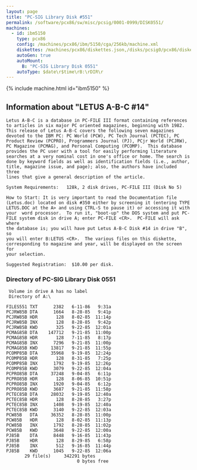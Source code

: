 ```yaml
---
layout: page
title: "PC-SIG Library Disk #551"
permalink: /software/pcx86/sw/misc/pcsig/0001-0999/DISK0551/
machines:
  - id: ibm5150
    type: pcx86
    config: /machines/pcx86/ibm/5150/cga/256kb/machine.xml
    diskettes: /machines/pcx86/diskettes.json,/disks/pcsig0/pcx86/diskettes.json
    autoGen: true
    autoMount:
      B: "PC-SIG Library Disk 0551"
    autoType: $date\r$time\rB:\rDIR\r
---
```


{% include machine.html id="ibm5150" %}

## Information about "LETUS A-B-C #14"

    Letus A-B-C is a database in PC-FILE III format containing references
    to articles in six major PC oriented magazines, beginning with 1982.
    This release of Letus A-B-C covers the following seven magazines
    devoted to the IBM PC: PC World (PCW), PC Tech Journal (PCTEC), PC
    Product Review (PCPRO), Programmers Journal (PJ), PCjr World (PCJRW),
    PC Magazine (PCMAG), and Personal Computing (PCOMP).  This database
    provides the PC user with a tool for easily performing literature
    searches at a very nominal cost in one's office or home. The search is
    done by keyword fields as well as identification fields (i.e., author,
    title, magazine issue, and page); also, the authors have included three
    lines that give a general description of the article.
    
    System Requirements:   128k, 2 disk drives, PC-FILE III (Disk No 5)
    
    How to Start: It is very important to read the Documentation file
    (Letus.doc) located on disk #350 either by screening it (entering TYPE
    LETUS.DOC at the A> and using CTRL-S to pause it) or accessing it with
    your  word processor.  To run it, "boot-up" the DOS system and put PC-
    FILE system disk in drive A; enter PC-FILE <CR>.  PC-FILE will ask where
    the database is; you will have put Letus A-B-C Disk #14 in drive "B", so
    you will enter B:LETUS <CR>.  The various files on this diskette,
    corresponding to magazine and year, will be displayed on the screen for
    your selection.
    
    Suggested Registration:  $10.00 per disk.

### Directory of PC-SIG Library Disk 0551

     Volume in drive A has no label
     Directory of A:\

    FILES551 TXT      2382   6-11-86   9:31a
    PCJRW85B DTA      1664   8-28-85   9:41p
    PCJRW85B HDR       128   8-02-85  11:14p
    PCJRW85B INX       128   8-28-85   9:42p
    PCJRW85B KWD       325   9-22-85  12:01a
    PCMAG85B DTA    147712   9-21-85  11:00p
    PCMAG85B HDR       128   7-11-85   8:17p
    PCMAG85B INX      7296   9-21-85  11:00p
    PCMAG85B KWD     13817   9-21-85  11:55p
    PCOMP85B DTA     35968   9-19-85  12:24p
    PCOMP85B HDR       128   8-31-85   7:25p
    PCOMP85B INX      1792   9-19-85  12:26p
    PCOMP85B KWD      3079   9-22-85  12:04a
    PCPRO85B DTA     37248   9-04-85   6:11p
    PCPRO85B HDR       128   8-06-85  10:51p
    PCPRO85B INX      1920   9-04-85   6:12p
    PCPRO85B KWD      3687   9-21-85  11:58p
    PCTEC85B DTA     28032   9-19-85  12:40a
    PCTEC85B HDR       128   8-28-85   3:27p
    PCTEC85B INX      1408   9-19-85  12:40a
    PCTEC85B KWD      3140   9-22-85  12:03a
    PCW85B   DTA     36352   8-28-85  11:00p
    PCW85B   HDR       128   8-02-85  11:13p
    PCW85B   INX      1792   8-28-85  11:02p
    PCW85B   KWD      3648   9-22-85  12:00a
    PJ85B    DTA      8448   9-16-85  11:43p
    PJ85B    HDR       128   8-29-85   6:58p
    PJ85B    INX       512   9-16-85  11:44p
    PJ85B    KWD      1045   9-22-85  12:06a
           29 file(s)     342291 bytes
                               0 bytes free
